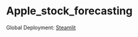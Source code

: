 # Apple_stock_forecasting

Global Deployment:
[Steamlit](https://shreyasraveendranath-apple-stock-forecasting-apps-n1lgu5.streamlit.app/)
